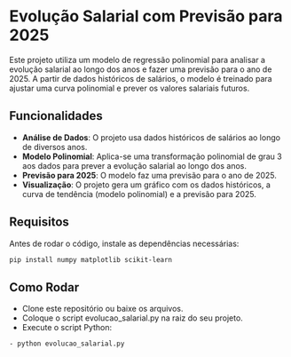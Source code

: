# Evolução Salarial com Previsão para 2025

Este projeto utiliza um modelo de regressão polinomial para analisar a evolução salarial ao longo dos anos e fazer uma previsão para o ano de 2025. A partir de dados históricos de salários, o modelo é treinado para ajustar uma curva polinomial e prever os valores salariais futuros.

## Funcionalidades

- **Análise de Dados**: O projeto usa dados históricos de salários ao longo de diversos anos.
- **Modelo Polinomial**: Aplica-se uma transformação polinomial de grau 3 aos dados para prever a evolução salarial ao longo dos anos.
- **Previsão para 2025**: O modelo faz uma previsão para o ano de 2025.
- **Visualização**: O projeto gera um gráfico com os dados históricos, a curva de tendência (modelo polinomial) e a previsão para 2025.

## Requisitos

Antes de rodar o código, instale as dependências necessárias:

```bash
pip install numpy matplotlib scikit-learn

```
## Como Rodar
- Clone este repositório ou baixe os arquivos.
- Coloque o script evolucao_salarial.py na raiz do seu projeto.
- Execute o script Python:
```bash
- python evolucao_salarial.py
